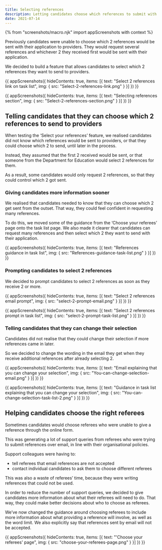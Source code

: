```yaml
---
title: Selecting references
description: Letting candidates choose which references to submit with their application
date: 2021-07-14
---
```


{% from "screenshots/macro.njk" import appScreenshots with context %}

Previously candidates were unable to choose which 2 references would be sent with their application to providers. They would request several references and whichever 2 they received first would be sent with their application.

We decided to build a feature that allows candidates to select which 2 references they want to send to providers.

{{ appScreenshots({
  hideContents: true,
  items: [{
    text: "Select 2 references link on task list",
    img: {
      src: "Select-2-references-link.png"
    }
  }]
}) }}

{{ appScreenshots({
  hideContents: true,
  items: [{
    text: "Selecting references section",
    img: {
      src: "Select-2-references-section.png"
    }
  }]
}) }}

## Telling candidates that they can choose which 2 references to send to providers

When testing the ‘Select your references’ feature, we realised candidates did not know which references would be sent to providers, or that they could choose which 2 to send, until later in the process.

Instead, they assumed that the first 2 received would be sent, or that someone from the Department for Education would select 2 references for them.

As a result, some candidates would only request 2 references, so that they could control which 2 got sent.

### Giving candidates more information sooner

We realised that candidates needed to know that they can choose which 2 get sent from the outset. That way, they could feel confident in requesting many references.

To do this, we moved some of the guidance from the ‘Choose your referees’ page onto the task list page. We also made it clearer that candidates can request many references and then select which 2 they want to send with their application.

{{ appScreenshots({
  hideContents: true,
  items: [{
    text: "References guidance in task list",
    img: {
      src: "References-guidance-task-list.png"
    }
  }]
}) }}

### Prompting candidates to select 2 references

We decided to prompt candidates to select 2 references as soon as they receive 2 or more.

{{ appScreenshots({
  hideContents: true,
  items: [{
    text: "Select 2 references email prompt",
    img: {
      src: "select-2-prompt-email.png"
    }
  }]
}) }}

{{ appScreenshots({
  hideContents: true,
  items: [{
    text: "Select 2 references prompt in task list",
    img: {
      src: "select-2-prompt-task-list.png"
    }
  }]
}) }}

### Telling candidates that they can change their selection

Candidates did not realise that they could change their selection if more references came in later.

So we decided to change the wording in the email they get when they receive additional references after already selecting 2.

{{ appScreenshots({
  hideContents: true,
  items: [{
    text: "Email explaining that you can change your selection",
    img: {
      src: "You-can-change-selection-email.png"
    }
  }]
}) }}

{{ appScreenshots({
  hideContents: true,
  items: [{
    text: "Guidance in task list explaining that you can change your selection",
    img: {
      src: "You-can-change-selection-task-list-2.png"
    }
  }]
}) }}

## Helping candidates choose the right referees

Sometimes candidates would choose referees who were unable to give a reference through the online form.

This was generating a lot of support queries from referees who were trying to submit references over email, in line with their organisational policies.

Support colleagues were having to:

* tell referees that email references are not accepted
* contact individual candidates to ask them to choose different referees

This was also a waste of referees’ time, because they were writing references that could not be used.

In order to reduce the number of support queries, we decided to give candidates more information about what their referees will need to do. That way, they could make better decisions about who to choose as referees.

We’ve now changed the guidance around choosing referees to include more information about what providing a reference will involve, as well as the word limit. We also explicitly say that references sent by email will not be accepted.

{{ appScreenshots({
  hideContents: true,
  items: [{
    text: "'Choose your referees' page",
    img: {
      src: "choose-your-referees-page.png"
    }
  }]
}) }}
